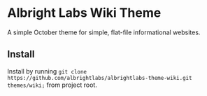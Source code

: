 # Albright Labs Wiki Theme
A simple October theme for simple, flat-file informational websites.

## Install
Install by running `git clone https://github.com/albrightlabs/albrightlabs-theme-wiki.git themes/wiki;` from project root.

